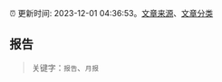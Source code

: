 :alarm_clock: 更新时间: 2023-12-01 04:36:53。[文章来源](/README.md)、[文章分类](/TAGS.md)

## 报告


> 关键字：`报告`、`月报`



